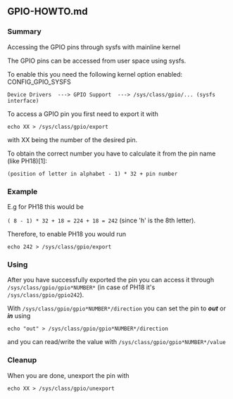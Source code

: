## GPIO-HOWTO.md

### Summary
Accessing the GPIO pins through sysfs with mainline kernel

The GPIO pins can be accessed from user space using sysfs.

To enable this you need the following kernel option enabled: CONFIG_GPIO_SYSFS

```Device Drivers  ---> GPIO Support  ---> /sys/class/gpio/... (sysfs interface)```

To access a GPIO pin you first need to export it with

```echo XX > /sys/class/gpio/export```

with XX being the number of the desired pin.

To obtain the correct number you have to calculate it from the pin name (like PH18)[1]:

```(position of letter in alphabet - 1) * 32 + pin number```

### Example
E.g for PH18 this would be

```( 8 - 1) * 32 + 18 = 224 + 18 = 242``` (since 'h' is the 8th letter).

Therefore, to enable PH18 you would run

```echo 242 > /sys/class/gpio/export```

### Using
After you have successfully exported the pin you can access it through ```/sys/class/gpio/gpio*NUMBER*``` (in case of PH18 it's ```/sys/class/gpio/gpio242```).

With ```/sys/class/gpio/gpio*NUMBER*/direction``` you can set the pin to ***out*** or ***in*** using

```echo "out" > /sys/class/gpio/gpio*NUMBER*/direction```

and you can read/write the value with ```/sys/class/gpio/gpio*NUMBER*/value```

### Cleanup

When you are done, unexport the pin with

```echo XX > /sys/class/gpio/unexport```

